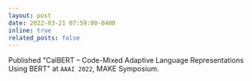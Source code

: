 ```yaml
---
layout: post
date: 2022-03-21 07:59:00-0400
inline: true
related_posts: false
---
```


Published "CalBERT – Code-Mixed Adaptive Language Representations Using BERT" at `AAAI 2022`, MAKE Symposium.